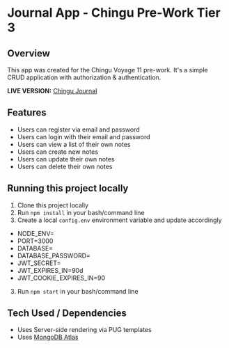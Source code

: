 # Journal App - Chingu Pre-Work Tier 3

## Overview
This app was created for the Chingu Voyage 11 pre-work. It's a simple CRUD application with authorization & authentication.

**LIVE VERSION:** [Chingu Journal](https://chingu-journal.herokuapp.com/)

## Features
* Users can register via email and password
* Users can login with their email and password 
* Users can view a list of their own notes 
* Users can create new notes
* Users can update their own notes
* Users can delete their own notes

## Running this project locally
1. Clone this project locally
2. Run `npm install` in your bash/command line
3. Create a local `config.env` environment variable and update accordingly
  - NODE_ENV=<development or production>
  - PORT=3000
  - DATABASE=<your mongodb uri>
  - DATABASE_PASSWORD=<your mongodb password>
  - JWT_SECRET=<your secret>
  - JWT_EXPIRES_IN=90d
  - JWT_COOKIE_EXPIRES_IN=90
3. Run `npm start` in your bash/command line


## Tech Used / Dependencies
* Uses Server-side rendering via PUG templates
* Uses [MongoDB Atlas](https://www.mongodb.com/cloud/atlas) 
